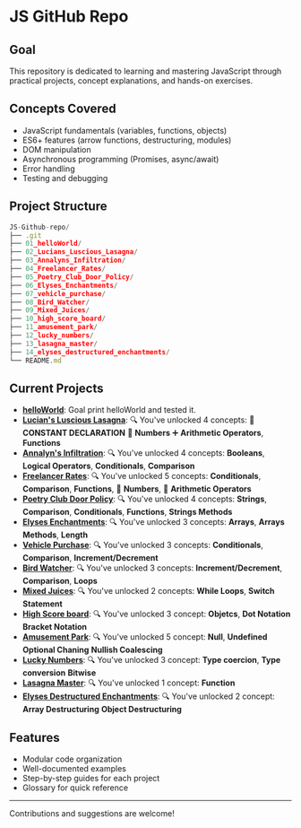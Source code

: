 # JS GitHub Repo

## Goal

This repository is dedicated to learning and mastering JavaScript through practical projects, concept explanations, and hands-on exercises.

## Concepts Covered

- JavaScript fundamentals (variables, functions, objects)
- ES6+ features (arrow functions, destructuring, modules)
- DOM manipulation
- Asynchronous programming (Promises, async/await)
- Error handling
- Testing and debugging

## Project Structure

```js
JS-Github-repo/
├── .git
├── 01_helloWorld/
├── 02_Lucians_Luscious_Lasagna/
├── 03_Annalyns_Infiltration/
├── 04_Freelancer_Rates/
├── 05_Poetry_Club_Door_Policy/
├── 06_Elyses_Enchantments/
├── 07_vehicle_purchase/
├── 08_Bird_Watcher/
├── 09_Mixed_Juices/
├── 10_high_score_board/
├── 11_amusement_park/
├── 12_lucky_numbers/
├── 13_lasagna_master/
├── 14_elyses_destructured_enchantments/
└── README.md

```

## Current Projects

- [**helloWorld**](https://github.com/Roger359/JS-github-repo/tree/main/01_helloWorld): Goal print helloWorld and tested it.
- [**Lucian's Luscious Lasagna**](https://github.com/Roger359/JS-github-repo/tree/main/02_Lucians_Luscious_Lasagna): 🔍 You've unlocked 4 concepts: 🧩 **CONSTANT DECLARATION** 🔢 **Numbers** ➕ **Arithmetic Operators**, **Functions**
- [**Annalyn's Infiltration**](https://github.com/Roger359/JS-github-repo/tree/main/03_Annalyns_Infiltration): 🔍 You've unlocked 4 concepts: **Booleans**, **Logical Operators**, **Conditionals**, **Comparison**
- [**Freelancer Rates**](https://github.com/Roger359/JS-github-repo/tree/main/04_Freelancer_Rates): 🔍 You've unlocked 5 concepts: **Conditionals**, **Comparison**, **Functions**, 🔢 **Numbers**, 🔢 **Arithmetic Operators**
- [**Poetry Club Door Policy**](https://github.com/Roger359/JS-github-repo/tree/main/05_Poetry_Club_Door_Policy): 🔍 You've unlocked 4 concepts: **Strings**, **Comparison**, **Conditionals**, **Functions**, **Strings Methods**
- [**Elyses Enchantments**](https://github.com/Roger359/JS-github-repo/tree/main/06_Elyses_Enchantments): 🔍 You've unlocked 3 concepts: **Arrays**, **Arrays Methods**, **Length**
- [**Vehicle Purchase**](https://github.com/Roger359/JS-github-repo/tree/main/07_vehicle_purchase): 🔍 You've unlocked 3 concepts: **Conditionals**, **Comparison**, **Increment/Decrement**
- [**Bird Watcher**](https://github.com/Roger359/JS-github-repo/tree/main/08_Bird_Watcher): 🔍 You've unlocked 3 concepts: **Increment/Decrement**, **Comparison**, **Loops**
- [**Mixed Juices**](https://github.com/Roger359/JS-github-repo/tree/main/09_Mixed_Juices): 🔍 You've unlocked 2 concepts: **While Loops**, **Switch Statement**
- [**High Score board**](https://github.com/Roger359/JS-github-repo/tree/main/10_high_score_board): 🔍 You've unlocked 3 concept: **Objetcs**, **Dot Notation** **Bracket Notation**
- [**Amusement Park**](https://github.com/Roger359/JS-github-repo/tree/main/11_amusement_park): 🔍 You've unlocked 5 concept: **Null**, **Undefined** **Optional Chaning** **Nullish Coalescing**
- [**Lucky Numbers**](https://github.com/Roger359/JS-github-repo/tree/main/12_lucky_numbers): 🔍 You've unlocked 3 concept: **Type coercion**, **Type conversion** **Bitwise**
- [**Lasagna Master**](https://github.com/Roger359/JS-github-repo/tree/main/13_lasagna_master): 🔍 You've unlocked 1 concept: **Function**
- [**Elyses Destructured Enchantments**](https://github.com/Roger359/JS-github-repo/tree/main/14_elyses_destructured_enchantments): 🔍 You've unlocked 2 concept: **Array Destructuring** **Object Destructuring**

## Features

- Modular code organization
- Well-documented examples
- Step-by-step guides for each project
- Glossary for quick reference

---

Contributions and suggestions are welcome!
